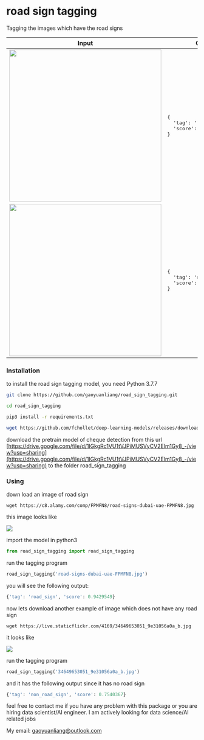 # road sign tagging

Tagging the images which have the road signs 


<table>
  <thead>
    <tr>
      <th>Input</th>
      <th>Output</th>
    </tr>
  </thead>
  <tr>
    <td>
      <img src="https://www.guide2dubai.com/Portals/0/Images/Living/Transportation/dubai-road-signs.jpg" width="400">
    </td>
    <td>
      <pre>
{
  'tag': 'road_sign', 
  'score': 0.9429549
}
</pre>
    </td>
  </tr>
  <tr>
    <td>
      <img src="https://live.staticflickr.com/4169/34649653051_9e31056a0a_b.jpg" width="400">
    </td>
    <td>
      <pre>
{
  'tag': 'non_road_sign', 
  'score': 0.7540367
}
</pre>
    </td>
  </tr>
</table>


### Installation


to install the road sign tagging model, you need Python 3.7.7 

```bash
git clone https://github.com/gaoyuanliang/road_sign_tagging.git

cd road_sign_tagging

pip3 install -r requirements.txt

wget https://github.com/fchollet/deep-learning-models/releases/download/v0.4/xception_weights_tf_dim_ordering_tf_kernels_notop.h5
```

download the pretrain model of cheque detection from this url [https://drive.google.com/file/d/1lGkgRc1VU1tVJPiMUSVyCV2Elm1Gy8_-/view?usp=sharing](https://drive.google.com/file/d/1lGkgRc1VU1tVJPiMUSVyCV2Elm1Gy8_-/view?usp=sharing) to the folder road_sign_tagging


### Using

down load an image of road sign 

```base
wget https://c8.alamy.com/comp/FPMFN8/road-signs-dubai-uae-FPMFN8.jpg
```

this image looks like

![](https://c8.alamy.com/comp/FPMFN8/road-signs-dubai-uae-FPMFN8.jpg)


import the model in python3

```python
from road_sign_tagging import road_sign_tagging
```

run the tagging program

```python
road_sign_tagging('road-signs-dubai-uae-FPMFN8.jpg')
```

you will see the following output:

```python
{'tag': 'road_sign', 'score': 0.9429549}
```

now lets download another example of image which does not have any road sign

```base
wget https://live.staticflickr.com/4169/34649653051_9e31056a0a_b.jpg
```

it looks like 

![](https://live.staticflickr.com/4169/34649653051_9e31056a0a_b.jpg)

run the tagging program

```python
road_sign_tagging('34649653051_9e31056a0a_b.jpg')
```

and it has the following output since it has no road sign

```python
{'tag': 'non_road_sign', 'score': 0.7540367}
```

feel free to contact me if you have any problem with this package or you are hiring data scientist/AI engineer. I am actively looking for data science/AI related jobs

My email: gaoyuanliang@outlook.com
